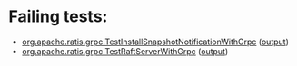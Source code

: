 # Failing tests: 

 * [org.apache.ratis.grpc.TestInstallSnapshotNotificationWithGrpc](ratis-test/org.apache.ratis.grpc.TestInstallSnapshotNotificationWithGrpc.txt) ([output](ratis-test/org.apache.ratis.grpc.TestInstallSnapshotNotificationWithGrpc-output.txt))
 * [org.apache.ratis.grpc.TestRaftServerWithGrpc](ratis-test/org.apache.ratis.grpc.TestRaftServerWithGrpc.txt) ([output](ratis-test/org.apache.ratis.grpc.TestRaftServerWithGrpc-output.txt))
